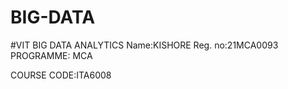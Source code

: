 # BIG-DATA
#VIT BIG DATA ANALYTICS
Name:KISHORE                                         Reg. no:21MCA0093
PROGRAMME: MCA             

COURSE CODE:ITA6008
